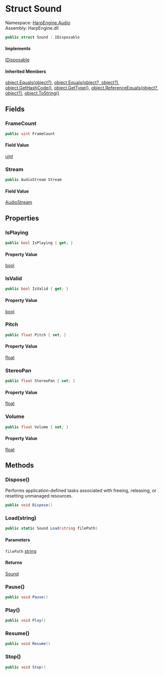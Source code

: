 # <a id="HarpEngine_Audio_Sound"></a> Struct Sound

Namespace: [HarpEngine.Audio](HarpEngine.Audio.md)  
Assembly: HarpEngine.dll  

```csharp
public struct Sound : IDisposable
```

#### Implements

[IDisposable](https://learn.microsoft.com/dotnet/api/system.idisposable)

#### Inherited Members

[object.Equals\(object?\)](https://learn.microsoft.com/dotnet/api/system.object.equals\#system\-object\-equals\(system\-object\)), 
[object.Equals\(object?, object?\)](https://learn.microsoft.com/dotnet/api/system.object.equals\#system\-object\-equals\(system\-object\-system\-object\)), 
[object.GetHashCode\(\)](https://learn.microsoft.com/dotnet/api/system.object.gethashcode), 
[object.GetType\(\)](https://learn.microsoft.com/dotnet/api/system.object.gettype), 
[object.ReferenceEquals\(object?, object?\)](https://learn.microsoft.com/dotnet/api/system.object.referenceequals), 
[object.ToString\(\)](https://learn.microsoft.com/dotnet/api/system.object.tostring)

## Fields

### <a id="HarpEngine_Audio_Sound_FrameCount"></a> FrameCount

```csharp
public uint FrameCount
```

#### Field Value

 [uint](https://learn.microsoft.com/dotnet/api/system.uint32)

### <a id="HarpEngine_Audio_Sound_Stream"></a> Stream

```csharp
public AudioStream Stream
```

#### Field Value

 [AudioStream](HarpEngine.Audio.AudioStream.md)

## Properties

### <a id="HarpEngine_Audio_Sound_IsPlaying"></a> IsPlaying

```csharp
public bool IsPlaying { get; }
```

#### Property Value

 [bool](https://learn.microsoft.com/dotnet/api/system.boolean)

### <a id="HarpEngine_Audio_Sound_IsValid"></a> IsValid

```csharp
public bool IsValid { get; }
```

#### Property Value

 [bool](https://learn.microsoft.com/dotnet/api/system.boolean)

### <a id="HarpEngine_Audio_Sound_Pitch"></a> Pitch

```csharp
public float Pitch { set; }
```

#### Property Value

 [float](https://learn.microsoft.com/dotnet/api/system.single)

### <a id="HarpEngine_Audio_Sound_StereoPan"></a> StereoPan

```csharp
public float StereoPan { set; }
```

#### Property Value

 [float](https://learn.microsoft.com/dotnet/api/system.single)

### <a id="HarpEngine_Audio_Sound_Volume"></a> Volume

```csharp
public float Volume { set; }
```

#### Property Value

 [float](https://learn.microsoft.com/dotnet/api/system.single)

## Methods

### <a id="HarpEngine_Audio_Sound_Dispose"></a> Dispose\(\)

Performs application-defined tasks associated with freeing, releasing, or resetting unmanaged resources.

```csharp
public void Dispose()
```

### <a id="HarpEngine_Audio_Sound_Load_System_String_"></a> Load\(string\)

```csharp
public static Sound Load(string filePath)
```

#### Parameters

`filePath` [string](https://learn.microsoft.com/dotnet/api/system.string)

#### Returns

 [Sound](HarpEngine.Audio.Sound.md)

### <a id="HarpEngine_Audio_Sound_Pause"></a> Pause\(\)

```csharp
public void Pause()
```

### <a id="HarpEngine_Audio_Sound_Play"></a> Play\(\)

```csharp
public void Play()
```

### <a id="HarpEngine_Audio_Sound_Resume"></a> Resume\(\)

```csharp
public void Resume()
```

### <a id="HarpEngine_Audio_Sound_Stop"></a> Stop\(\)

```csharp
public void Stop()
```

